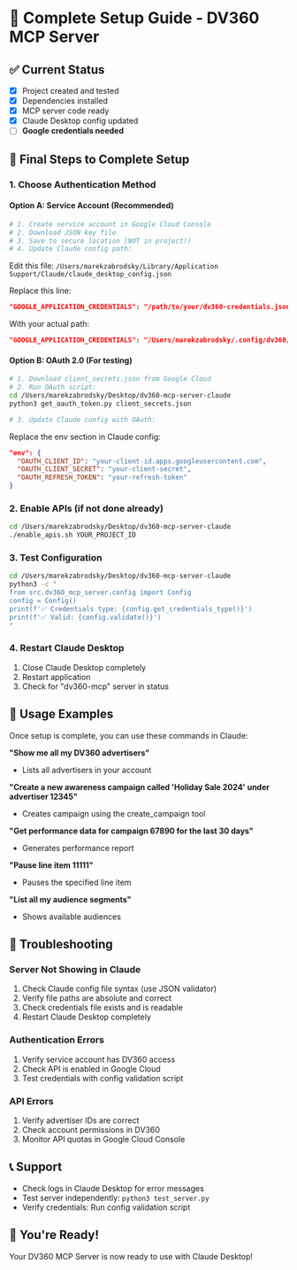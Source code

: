# 🚀 Complete Setup Guide - DV360 MCP Server

## ✅ Current Status
- [x] Project created and tested
- [x] Dependencies installed
- [x] MCP server code ready
- [x] Claude Desktop config updated
- [ ] **Google credentials needed**

## 🔐 Final Steps to Complete Setup

### 1. Choose Authentication Method

#### Option A: Service Account (Recommended)
```bash
# 1. Create service account in Google Cloud Console
# 2. Download JSON key file
# 3. Save to secure location (NOT in project!)
# 4. Update Claude config path:
```

Edit this file: `/Users/marekzabrodsky/Library/Application Support/Claude/claude_desktop_config.json`

Replace this line:
```json
"GOOGLE_APPLICATION_CREDENTIALS": "/path/to/your/dv360-credentials.json"
```

With your actual path:
```json
"GOOGLE_APPLICATION_CREDENTIALS": "/Users/marekzabrodsky/.config/dv360/credentials.json"
```

#### Option B: OAuth 2.0 (For testing)
```bash
# 1. Download client_secrets.json from Google Cloud
# 2. Run OAuth script:
cd /Users/marekzabrodsky/Desktop/dv360-mcp-server-claude
python3 get_oauth_token.py client_secrets.json

# 3. Update Claude config with OAuth:
```

Replace the env section in Claude config:
```json
"env": {
  "OAUTH_CLIENT_ID": "your-client-id.apps.googleusercontent.com",
  "OAUTH_CLIENT_SECRET": "your-client-secret", 
  "OAUTH_REFRESH_TOKEN": "your-refresh-token"
}
```

### 2. Enable APIs (if not done already)
```bash
cd /Users/marekzabrodsky/Desktop/dv360-mcp-server-claude
./enable_apis.sh YOUR_PROJECT_ID
```

### 3. Test Configuration
```bash
cd /Users/marekzabrodsky/Desktop/dv360-mcp-server-claude
python3 -c "
from src.dv360_mcp_server.config import Config
config = Config()
print(f'✅ Credentials type: {config.get_credentials_type()}')
print(f'✅ Valid: {config.validate()}')
"
```

### 4. Restart Claude Desktop
1. Close Claude Desktop completely
2. Restart application
3. Check for "dv360-mcp" server in status

## 🎯 Usage Examples

Once setup is complete, you can use these commands in Claude:

**"Show me all my DV360 advertisers"**
- Lists all advertisers in your account

**"Create a new awareness campaign called 'Holiday Sale 2024' under advertiser 12345"**  
- Creates campaign using the create_campaign tool

**"Get performance data for campaign 67890 for the last 30 days"**
- Generates performance report

**"Pause line item 11111"**
- Pauses the specified line item

**"List all my audience segments"**
- Shows available audiences

## 🔧 Troubleshooting

### Server Not Showing in Claude
1. Check Claude config file syntax (use JSON validator)
2. Verify file paths are absolute and correct
3. Check credentials file exists and is readable
4. Restart Claude Desktop completely

### Authentication Errors
1. Verify service account has DV360 access
2. Check API is enabled in Google Cloud
3. Test credentials with config validation script

### API Errors  
1. Verify advertiser IDs are correct
2. Check account permissions in DV360
3. Monitor API quotas in Google Cloud Console

## 📞 Support

- Check logs in Claude Desktop for error messages
- Test server independently: `python3 test_server.py`
- Verify credentials: Run config validation script

## 🎉 You're Ready!

Your DV360 MCP Server is now ready to use with Claude Desktop!